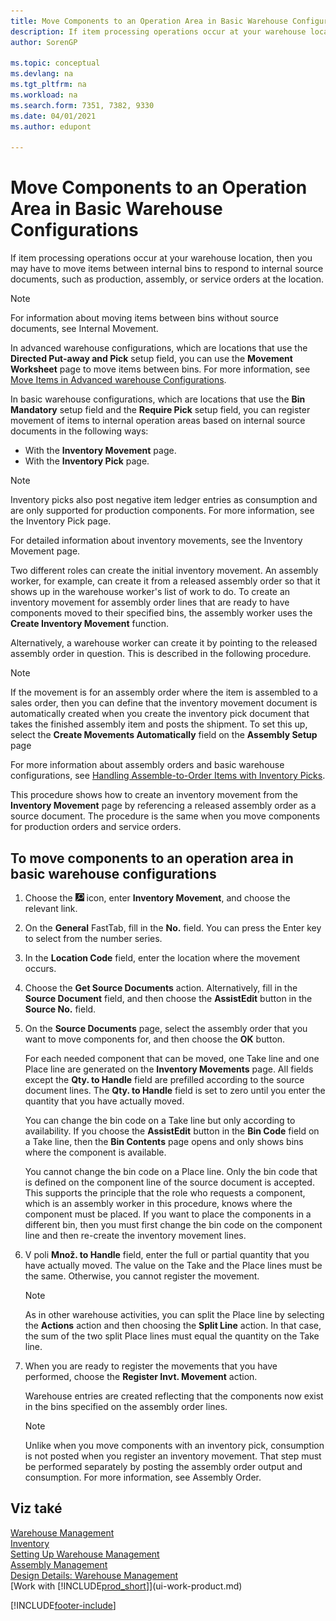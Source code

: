 ```yaml
---
title: Move Components to an Operation Area in Basic Warehouse Configurations
description: If item processing operations occur at your warehouse location, then you may have to move items between internal bins to respond to internal source documents.
author: SorenGP

ms.topic: conceptual
ms.devlang: na
ms.tgt_pltfrm: na
ms.workload: na
ms.search.form: 7351, 7382, 9330
ms.date: 04/01/2021
ms.author: edupont

---
```

# Move Components to an Operation Area in Basic Warehouse Configurations
If item processing operations occur at your warehouse location, then you may have to move items between internal bins to respond to internal source documents, such as production, assembly, or service orders at the location.

> [!NOTE]  
> For information about moving items between bins without source documents, see Internal Movement.

In advanced warehouse configurations, which are locations that use the **Directed Put-away and Pick** setup field, you can use the **Movement Worksheet** page to move items between bins. For more information, see [Move Items in Advanced warehouse Configurations](warehouse-how-to-move-items-in-advanced-warehousing.md).

In basic warehouse configurations, which are locations that use the **Bin Mandatory** setup field and the **Require Pick** setup field, you can register movement of items to internal operation areas based on internal source documents in the following ways:

- With the **Inventory Movement** page.
- With the **Inventory Pick** page.

> [!NOTE]  
> Inventory picks also post negative item ledger entries as consumption and are only supported for production components. For more information, see the Inventory Pick page.

For detailed information about inventory movements, see the Inventory Movement page.

Two different roles can create the initial inventory movement. An assembly worker, for example, can create it from a released assembly order so that it shows up in the warehouse worker's list of work to do. To create an inventory movement for assembly order lines that are ready to have components moved to their specified bins, the assembly worker uses the **Create Inventory Movement** function.

Alternatively, a warehouse worker can create it by pointing to the released assembly order in question. This is described in the following procedure.

> [!NOTE]  
> If the movement is for an assembly order where the item is assembled to a sales order, then you can define that the inventory movement document is automatically created when you create the inventory pick document that takes the finished assembly item and posts the shipment. To set this up, select the **Create Movements Automatically** field on the **Assembly Setup** page
>
> For more information about assembly orders and basic warehouse configurations, see [Handling Assemble-to-Order Items with Inventory Picks](warehouse-how-to-pick-for-production.md#handling-assemble-to-order-items-with-inventory-picks).

This procedure shows how to create an inventory movement from the **Inventory Movement** page by referencing a released assembly order as a source document. The procedure is the same when you move components for production orders and service orders.

## To move components to an operation area in basic warehouse configurations
1. Choose the ![Lightbulb that opens the Tell Me feature.](media/ui-search/search_small.png "Tell me what you want to do") icon, enter **Inventory Movement**, and choose the relevant link.
2. On the **General** FastTab, fill in the **No.** field. You can press the Enter key  to select from the number series.
3. In the **Location Code** field, enter the location where the movement occurs.
4. Choose the **Get Source Documents** action. Alternatively, fill in the **Source Document** field, and then choose the **AssistEdit** button in the **Source No.** field.
5. On the **Source Documents** page, select the assembly order that you want to move components for, and then choose the **OK** button.

   For each needed component that can be moved, one Take line and one Place line are generated on the **Inventory Movements** page. All fields except the **Qty. to Handle** field are prefilled according to the source document lines. The **Qty. to Handle** field is set to zero until you enter the quantity that you have actually moved.

   You can change the bin code on a Take line but only according to availability. If you choose the **AssistEdit** button in the **Bin Code** field on a Take line, then the **Bin Contents** page opens and only shows bins where the component is available.

   You cannot change the bin code on a Place line. Only the bin code that is defined on the component line of the source document is accepted. This supports the principle that the role who requests a component, which is an assembly worker in this procedure, knows where the component must be placed. If you want to place the components in a different bin, then you must first change the bin code on the component line and then re-create the inventory movement lines.
6. V poli **Množ. to Handle** field, enter the full or partial quantity that you have actually moved. The value on the Take and the Place lines must be the same. Otherwise, you cannot register the movement.

   > [!NOTE]  
   > As in other warehouse activities, you can split the Place line by selecting the **Actions** action and then choosing the **Split Line** action. In that case, the sum of the two split Place lines must equal the quantity on the Take line.

7. When you are ready to register the movements that you have performed, choose the **Register Invt. Movement** action.

   Warehouse entries are created reflecting that the components now exist in the bins specified on the assembly order lines.

   > [!NOTE]  
   > Unlike when you move components with an inventory pick, consumption is not posted when you register an inventory movement. That step must be performed separately by posting the assembly order output and consumption. For more information, see Assembly Order.

## Viz také
[Warehouse Management](warehouse-manage-warehouse.md)  
[Inventory](inventory-manage-inventory.md)  
[Setting Up Warehouse Management](warehouse-setup-warehouse.md)     
[Assembly Management](assembly-assemble-items.md)    
[Design Details: Warehouse Management](design-details-warehouse-management.md)  
[Work with [!INCLUDE[prod_short](includes/prod_short.md)]](ui-work-product.md)


[!INCLUDE[footer-include](includes/footer-banner.md)]